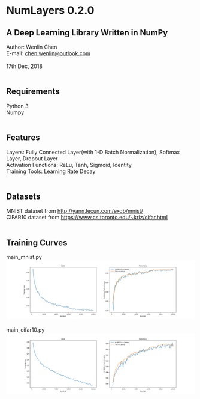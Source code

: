 NumLayers 0.2.0
====

A Deep Learning Library Written in NumPy
----
Author: Wenlin Chen <br>
E-mail: chen.wenlin@outlook.com <br><br>
17th Dec, 2018 <br><br>

Requirements
----
Python 3<br>
Numpy<br><br>

Features
----
Layers: Fully Connected Layer(with 1-D Batch Normalization), Softmax Layer, Dropout Layer<br>
Activation Functions: ReLu, Tanh, Sigmoid, Identity<br>
Training Tools: Learning Rate Decay<br><br>


Datasets
----
MNIST dataset from http://yann.lecun.com/exdb/mnist/ <br>
CIFAR10 dataset from https://www.cs.toronto.edu/~kriz/cifar.html <br><br>

Training Curves
----
main_mnist.py<br>
![MLP for MNIST training curve](https://github.com/Wenlin-Chen/NumLayers/blob/master/fig_mnist.png)<br><br>
main_cifar10.py<br>
![MLP for CIFAR10 training curve](https://github.com/Wenlin-Chen/NumLayers/blob/master/fig_cifar10.png)
